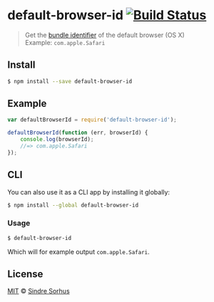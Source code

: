 # default-browser-id [![Build Status](https://travis-ci.org/sindresorhus/default-browser-id.svg?branch=master)](https://travis-ci.org/sindresorhus/default-browser-id)

> Get the [bundle identifier](https://developer.apple.com/library/Mac/documentation/General/Reference/InfoPlistKeyReference/Articles/CoreFoundationKeys.html#//apple_ref/doc/plist/info/CFBundleIdentifier) of the default browser (OS X)  
> Example: `com.apple.Safari`


## Install

```bash
$ npm install --save default-browser-id
```


## Example

```js
var defaultBrowserId = require('default-browser-id');

defaultBrowserId(function (err, browserId) {
	console.log(browserId);
	//=> com.apple.Safari
});
```


## CLI

You can also use it as a CLI app by installing it globally:

```bash
$ npm install --global default-browser-id
```

### Usage

```bash
$ default-browser-id
```

Which will for example output `com.apple.Safari`.


## License

[MIT](http://opensource.org/licenses/MIT) © [Sindre Sorhus](http://sindresorhus.com)
